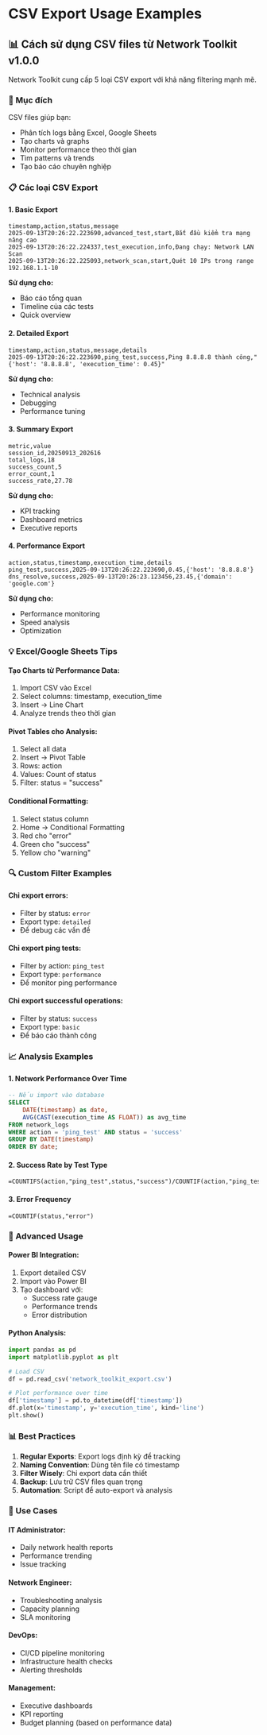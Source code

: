 # CSV Export Usage Examples

## 📊 Cách sử dụng CSV files từ Network Toolkit v1.0.0

Network Toolkit cung cấp 5 loại CSV export với khả năng filtering mạnh mẽ.

### 🎯 Mục đích
CSV files giúp bạn:
- Phân tích logs bằng Excel, Google Sheets
- Tạo charts và graphs
- Monitor performance theo thời gian
- Tìm patterns và trends
- Tạo báo cáo chuyên nghiệp

### 📋 Các loại CSV Export

#### 1. Basic Export
```csv
timestamp,action,status,message
2025-09-13T20:26:22.223690,advanced_test,start,Bắt đầu kiểm tra mạng nâng cao
2025-09-13T20:26:22.224337,test_execution,info,Đang chạy: Network LAN Scan
2025-09-13T20:26:22.225093,network_scan,start,Quét 10 IPs trong range 192.168.1.1-10
```

**Sử dụng cho:**
- Báo cáo tổng quan
- Timeline của các tests
- Quick overview

#### 2. Detailed Export
```csv
timestamp,action,status,message,details
2025-09-13T20:26:22.223690,ping_test,success,Ping 8.8.8.8 thành công,"{'host': '8.8.8.8', 'execution_time': 0.45}"
```

**Sử dụng cho:**
- Technical analysis
- Debugging
- Performance tuning

#### 3. Summary Export
```csv
metric,value
session_id,20250913_202616
total_logs,18
success_count,5
error_count,1
success_rate,27.78
```

**Sử dụng cho:**
- KPI tracking
- Dashboard metrics
- Executive reports

#### 4. Performance Export
```csv
action,status,timestamp,execution_time,details
ping_test,success,2025-09-13T20:26:22.223690,0.45,{'host': '8.8.8.8'}
dns_resolve,success,2025-09-13T20:26:23.123456,23.45,{'domain': 'google.com'}
```

**Sử dụng cho:**
- Performance monitoring
- Speed analysis
- Optimization

### 💡 Excel/Google Sheets Tips

#### Tạo Charts từ Performance Data:
1. Import CSV vào Excel
2. Select columns: timestamp, execution_time
3. Insert → Line Chart
4. Analyze trends theo thời gian

#### Pivot Tables cho Analysis:
1. Select all data
2. Insert → Pivot Table
3. Rows: action
4. Values: Count of status
5. Filter: status = "success"

#### Conditional Formatting:
1. Select status column
2. Home → Conditional Formatting
3. Red cho "error"
4. Green cho "success"
5. Yellow cho "warning"

### 🔍 Custom Filter Examples

#### Chỉ export errors:
- Filter by status: `error`
- Export type: `detailed`
- Để debug các vấn đề

#### Chỉ export ping tests:
- Filter by action: `ping_test`
- Export type: `performance`
- Để monitor ping performance

#### Chỉ export successful operations:
- Filter by status: `success`
- Export type: `basic`
- Để báo cáo thành công

### 📈 Analysis Examples

#### 1. Network Performance Over Time
```sql
-- Nếu import vào database
SELECT 
    DATE(timestamp) as date,
    AVG(CAST(execution_time AS FLOAT)) as avg_time
FROM network_logs 
WHERE action = 'ping_test' AND status = 'success'
GROUP BY DATE(timestamp)
ORDER BY date;
```

#### 2. Success Rate by Test Type
```excel
=COUNTIFS(action,"ping_test",status,"success")/COUNTIF(action,"ping_test")
```

#### 3. Error Frequency
```excel
=COUNTIF(status,"error")
```

### 🚀 Advanced Usage

#### Power BI Integration:
1. Export detailed CSV
2. Import vào Power BI
3. Tạo dashboard với:
   - Success rate gauge
   - Performance trends
   - Error distribution

#### Python Analysis:
```python
import pandas as pd
import matplotlib.pyplot as plt

# Load CSV
df = pd.read_csv('network_toolkit_export.csv')

# Plot performance over time
df['timestamp'] = pd.to_datetime(df['timestamp'])
df.plot(x='timestamp', y='execution_time', kind='line')
plt.show()
```

### 📊 Best Practices

1. **Regular Exports**: Export logs định kỳ để tracking
2. **Naming Convention**: Dùng tên file có timestamp
3. **Filter Wisely**: Chỉ export data cần thiết
4. **Backup**: Lưu trữ CSV files quan trọng
5. **Automation**: Script để auto-export và analysis

### 🎯 Use Cases

#### IT Administrator:
- Daily network health reports
- Performance trending
- Issue tracking

#### Network Engineer:
- Troubleshooting analysis
- Capacity planning
- SLA monitoring

#### DevOps:
- CI/CD pipeline monitoring
- Infrastructure health checks
- Alerting thresholds

#### Management:
- Executive dashboards
- KPI reporting
- Budget planning (based on performance data)